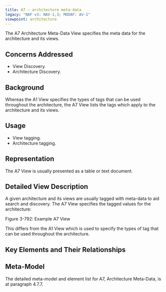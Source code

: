```yaml
---
title: A7 – architecture meta-data
legacy: "NAF v3: NAV-1,3; MODAF: AV-1"
viewpoint: architecture
---
```


The A7 Architecture Meta-Data View specifies the meta data for the architecture and
its views.

## Concerns Addressed

* View Discovery.
* Architecture Discovery.

## Background

Whereas the A1 View specifies the types of tags that can be used throughout the
architecture, the A7 View lists the tags which apply to the architecture and its views.

## Usage

* View tagging.
* Architecture tagging.

## Representation

The A7 View is usually presented as a table or text document.

## Detailed View Description

A given architecture and its views are usually tagged with meta-data to aid search
and discovery. The A7 View specifies the tagged values for the architecture:

Figure 3-792: Example A7 View

This differs from the A1 View which is used to specify the types of tag that can be
used throughout the architecture.

## Key Elements and Their Relationships


## Meta-Model

The detailed meta-model and element list for A7, Architecture Meta-Data, is at
paragraph 4.7.7.
